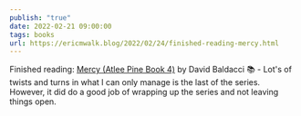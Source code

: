 ```yaml
---
publish: "true"
date: 2022-02-21 09:00:00
tags: books
url: https://ericmwalk.blog/2022/02/24/finished-reading-mercy.html
---
```


Finished reading: [Mercy (Atlee Pine Book 4)](https://micro.blog/books/9781538719695) by David Baldacci 📚 - Lot's of twists and turns in what I can only manage is the last of the series. However, it did do a good job of wrapping up the series and not leaving things open.